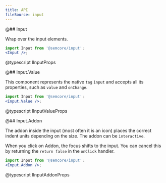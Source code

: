 ```yaml
---
title: API
fileSource: input
---
```


@## Input

Wrap over the input elements.

```jsx
import Input from '@semcore/input';
<Input />;
```

@typescript IInputProps

@## Input.Value

This component represents the native `tag` `input` and accepts all its properties, such as `value` and `onChange`.

```jsx
import Input from '@semcore/input';
<Input.Value />;
```

@typescript IInputValueProps

@## Input.Addon

The addon inside the input (most often it is an icon) places the correct indent units depending on the size. The addon can be `interactive`.

When you click on Addon, the focus shifts to the input. You can cancel this by returning the `return false` in the `onClick` handler.

```jsx
import Input from '@semcore/input';
<Input.Addon />;
```

@typescript IInputAddonProps
